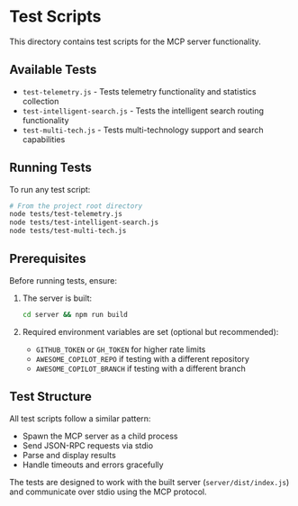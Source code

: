 # Test Scripts

This directory contains test scripts for the MCP server functionality.

## Available Tests

- `test-telemetry.js` - Tests telemetry functionality and statistics collection
- `test-intelligent-search.js` - Tests the intelligent search routing functionality  
- `test-multi-tech.js` - Tests multi-technology support and search capabilities

## Running Tests

To run any test script:

```bash
# From the project root directory
node tests/test-telemetry.js
node tests/test-intelligent-search.js
node tests/test-multi-tech.js
```

## Prerequisites

Before running tests, ensure:

1. The server is built:
   ```bash
   cd server && npm run build
   ```

2. Required environment variables are set (optional but recommended):
   - `GITHUB_TOKEN` or `GH_TOKEN` for higher rate limits
   - `AWESOME_COPILOT_REPO` if testing with a different repository
   - `AWESOME_COPILOT_BRANCH` if testing with a different branch

## Test Structure

All test scripts follow a similar pattern:
- Spawn the MCP server as a child process
- Send JSON-RPC requests via stdio
- Parse and display results
- Handle timeouts and errors gracefully

The tests are designed to work with the built server (`server/dist/index.js`) and communicate over stdio using the MCP protocol.
